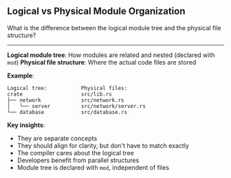 ## Logical vs Physical Module Organization

What is the difference between the logical module tree and the physical file structure?

---

**Logical module tree**: How modules are related and nested (declared with `mod`)
**Physical file structure**: Where the actual code files are stored

**Example**:
```
Logical tree:           Physical files:
crate                   src/lib.rs
├── network             src/network.rs
│   └── server          src/network/server.rs
└── database            src/database.rs
```

**Key insights**:
- They are separate concepts
- They should align for clarity, but don't have to match exactly
- The compiler cares about the logical tree
- Developers benefit from parallel structures
- Module tree is declared with `mod`, independent of files

